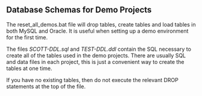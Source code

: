 ## Database Schemas for Demo Projects

The reset_all_demos.bat file will drop tables, create tables and load tables in both
MySQL and Oracle. It is useful when setting up a demo environment for the first time.

The files *SCOTT-DDL.sql*  and *TEST-DDL.ddl* contain the SQL necessary to create all 
of the tables used in the demo projects. There are usually SQL and data files in each 
project, this is just a convenient way to create the tables at one time.

If you have no existing tables, then do not execute the relevant DROP statements at the 
top of the file. 
